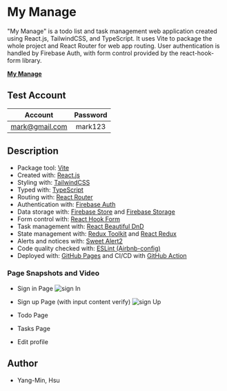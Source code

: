 # **My Manage**

"My Manage" is a todo list and task management web application created using React.js, TailwindCSS, and TypeScript. It uses Vite to package the whole project and React Router for web app routing. User authentication is handled by Firebase Auth, with form control provided by the react-hook-form library.

**[My Manage](https://gitevanhsu.github.io/vite-todo-list/)**

## **Test Account**

| Account        | Password |
| -------------- | :------: |
| mark@gmail.com | mark123  |

## **Description**

- Package tool: [Vite](https://vitejs.dev/)
- Created with: [React.js](https://reactjs.org/)
- Styling with: [TailwindCSS](https://tailwindcss.com/)
- Typed with: [TypeScript](https://www.typescriptlang.org/)
- Routing with: [React Router](https://reactrouter.com/)
- Authentication with: [Firebase Auth](https://firebase.google.com/docs/auth)
- Data storage with: [Firebase Store](https://firebase.google.com/docs/firestore) and [Firebase Storage](https://firebase.google.com/docs/storage)
- Form control with: [React Hook Form](https://react-hook-form.com/)
- Task management with: [React Beautiful DnD](https://github.com/atlassian/react-beautiful-dnd)
- State management with: [Redux Toolkit](https://redux-toolkit.js.org/) and [React Redux](https://react-redux.js.org/)
- Alerts and notices with: [Sweet Alert2](https://sweetalert2.github.io/)
- Code quality checked with: [ESLint (Airbnb-config)](https://eslint.org/)
- Deployed with: [GitHub Pages](https://pages.github.com/) and CI/CD with [GitHub Action](https://github.com/features/actions)

### **Page Snapshots and Video**

- Sign in Page
  ![sign In](https://i.imgur.com/oWdTwa2.png)
- Sign up Page (with input content verify)
  ![sign Up](https://i.imgur.com/zWxFk06.png)
- Todo Page

- Tasks Page

- Edit profile

## Author

- Yang-Min, Hsu
